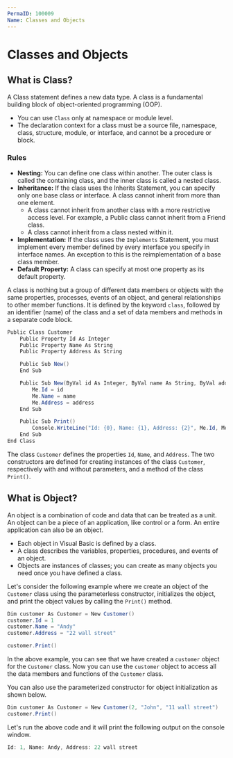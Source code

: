```yaml
---
PermaID: 100009
Name: Classes and Objects
---
```


# Classes and Objects

## What is Class?

A Class statement defines a new data type. A class is a fundamental building block of object-oriented programming (OOP).

 - You can use `Class` only at namespace or module level. 
 - The declaration context for a class must be a source file, namespace, class, structure, module, or interface, and cannot be a procedure or block.

### Rules

 - **Nesting:** You can define one class within another. The outer class is called the containing class, and the inner class is called a nested class.
 - **Inheritance:** If the class uses the Inherits Statement, you can specify only one base class or interface. A class cannot inherit from more than one element.
   - A class cannot inherit from another class with a more restrictive access level. For example, a Public class cannot inherit from a Friend class.
   - A class cannot inherit from a class nested within it.
 - **Implementation:** If the class uses the `Implements` Statement, you must implement every member defined by every interface you specify in interface names. An exception to this is the reimplementation of a base class member.
 - **Default Property:** A class can specify at most one property as its default property.

A class is nothing but a group of different data members or objects with the same properties, processes, events of an object, and general relationships to other member functions. It is defined by the keyword `class`, followed by an identifier (name) of the class and a set of data members and methods in a separate code block.

```csharp
Public Class Customer
    Public Property Id As Integer
    Public Property Name As String
    Public Property Address As String

    Public Sub New()
    End Sub

    Public Sub New(ByVal id As Integer, ByVal name As String, ByVal address As String)
        Me.Id = id
        Me.Name = name
        Me.Address = address
    End Sub

    Public Sub Print()
        Console.WriteLine("Id: {0}, Name: {1}, Address: {2}", Me.Id, Me.Name, Me.Address)
    End Sub
End Class
```

The class `Customer` defines the properties `Id`, `Name`, and `Address`. The two constructors are defined for creating instances of the class `Customer`, respectively with and without parameters, and a method of the class `Print()`.


## What is Object?

An object is a combination of code and data that can be treated as a unit. An object can be a piece of an application, like control or a form. An entire application can also be an object.

 - Each object in Visual Basic is defined by a class. 
 - A class describes the variables, properties, procedures, and events of an object. 
 - Objects are instances of classes; you can create as many objects you need once you have defined a class.

Let's consider the following example where we create an object of the `Customer` class using the parameterless constructor, initializes the object, and print the object values by calling the `Print()` method.

```csharp
Dim customer As Customer = New Customer()
customer.Id = 1
customer.Name = "Andy"
customer.Address = "22 wall street"

customer.Print()
```

In the above example, you can see that we have created a `customer` object for the `Customer` class. Now you can use the `customer` object to access all the data members and functions of the `Customer` class.

You can also use the parameterized constructor for object initialization as shown below.

```csharp
Dim customer As Customer = New Customer(2, "John", "11 wall street")
customer.Print()
```

Let's run the above code and it will print the following output on the console window.

```csharp
Id: 1, Name: Andy, Address: 22 wall street
```